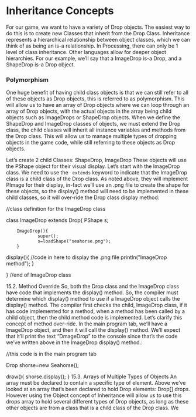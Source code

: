 # Inheritance Concepts

For our game, we want to have a variety of Drop objects. The easiest way to do this is to create new Classes that inherit from the Drop Class. Inheritance represents a hierarchical relationship between object classes, which we can think of as being an is-a relationship. In Processing, there can only be 1 level of class inheritance. Other languages allow for deeper object hierarchies. For our example, we’ll say that a ImageDrop is-a Drop, and a ShapeDrop is-a Drop object.

### Polymorphism
One huge benefit of having child class objects is that we can still refer to all of these objects as Drop objects, this is referred to as polymorphism. This will allow us to have an array of Drop objects where we can loop through an array of Drop objects, with the actual objects in the array being child objects such as ImageDrops or ShapeDrop objects. When we define the ShapeDrop and ImageDrop classes of objects, we must extend the Drop class, the child classes will inherit all instance variables and methods from the Drop class. This will allow us to manage multiple types of dropping objects in the game code, while still referring to these objects as Drop objects.

Let’s create 2 child Classes: ShapeDrop, ImageDrop These objects will use the PShape object for their visual display. Let’s start with the ImageDrop class. We need to use the `` extends`` keyword to indicate that the ImageDrop class is a child class of the Drop class. As noted above, they will implement PImage for their display, in-fact we’ll use an .png file to create the shape for these objects, so the display() method will need to be implemented in these child classes, so it will over-ride the Drop class display method:

//class definition for the ImageDrop class

class ImageDrop extends Drop{
        PShape s;

        ImageDrop(){
                super();
                s=loadShape("seahorse.png");
        }

display(){
                //code in here to display the .png file
                println("ImageDrop method");
        }

} //end of ImageDrop class

15.2. Method Override
So, both the Drop class and the ImageDrop class have code that implements the display() method. So, the compiler must determine which display() method to use if a ImageDrop object calls the display() method. The compiler first checks the child, ImageDrop class, if it has code implemented for a method, when a method has been called by a child object, then the child method code is implemented. Let’s clarify this concept of method over-ride. In the main program tab, we’ll have a ImageDrop object, and then it will call the display() method. We’ll expect that it’ll print the text “DmageDrop” to the console since that’s the code we’ve written above in the ImageDrop display() method.:

//this code is in the main program tab

Drop shorse=new Seahorse();

draw(){
        shorse.display();
}
15.3. Arrays of Multiple Types of Objects
An array must be declared to contain a specific type of element. Above we’ve looked at an array that’s been declared to hold Drop elements: Drop[] drops. However using the Object concept of Inheritance will allow us to use this drops array to hold several different types of Drop objects, as long as these other objects are from a class that is a child class of the Drop class. We